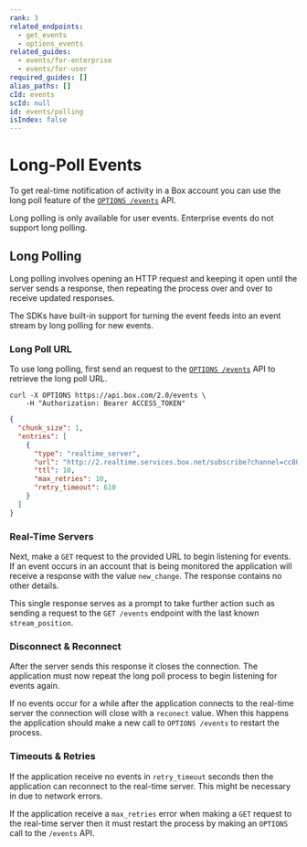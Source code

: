 ```yaml
---
rank: 3
related_endpoints:
  - get_events
  - options_events
related_guides:
  - events/for-enterprise
  - events/for-user
required_guides: []
alias_paths: []
cId: events
scId: null
id: events/polling
isIndex: false
---
```

# Long-Poll Events

To get real-time notification of activity in a Box account you can use the long poll feature of the [`OPTIONS /events`](e://options_events) API.

<Samples id="options_events">

</Samples>

<Message warning>

Long polling is only available for user events. Enterprise events do not support long polling.

</Message>

## Long Polling

Long polling involves opening an HTTP request and keeping it open until the server sends a response, then repeating the process over and over to receive updated responses.

<Message>

The SDKs have built-in support for turning the event feeds into an event stream by long polling for new events.

</Message>

### Long Poll URL

To use long polling, first send an request to the [`OPTIONS /events`](e://options_events) API to retrieve the long poll URL.

```curl
curl -X OPTIONS https://api.box.com/2.0/events \
    -H "Authorization: Bearer ACCESS_TOKEN"
```

```json
{
  "chunk_size": 1,
  "entries": [
    {
      "type": "realtime_server",
      "url": "http://2.realtime.services.box.net/subscribe?channel=cc807c9c4869ffb1c81a&stream_type=all",
      "ttl": 10,
      "max_retries": 10,
      "retry_timeout": 610
    }
  ]
}
```

### Real-Time Servers

Next, make a `GET` request to the provided URL to begin listening for events. If an event occurs in an account that is being monitored the application will receive a response with the value `new_change`. The response contains no other details.

This single response serves as a prompt to take further action such as sending a request to the `GET /events` endpoint with the last known `stream_position`.

### Disconnect & Reconnect

After the server sends this response it closes the connection. The application must now repeat the long poll process to begin listening for events again.

If no events occur for a while after the application connects to the real-time server the connection will close with a `reconect` value. When this happens the application should make a new call to `OPTIONS /events` to restart the process.

### Timeouts & Retries

If the application receive no events in `retry_timeout` seconds then the application can reconnect to the real-time server. This might be necessary in due to network errors.

If the application receive a `max_retries` error when making a `GET` request to the real-time server then it must restart the process by making an `OPTIONS` call to the `/events` API.
